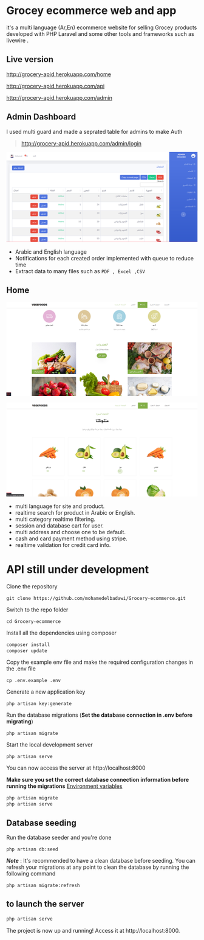 
# Grocey ecommerce web and app

it's a multi language (Ar,En) ecommerce website for selling Grocey products
developed with PHP Laravel and some other tools and frameworks such as livewire .


## Live version


http://grocery-apid.herokuapp.com/home

http://grocery-apid.herokuapp.com/api

http://grocery-apid.herokuapp.com/admin

## Admin Dashboard

I used multi guard and made a seprated table for admins to make Auth

>http://grocery-apid.herokuapp.com/admin/login

![This is an image](https://raw.githubusercontent.com/mohamedelbadawi/Grocery-ecommerce/main/AdminDashboard.png)


- Arabic and English language
- Notifications for each created order implemented with queue to reduce time
- Extract data to many files such as `PDF , Excel ,CSV` 


## Home
![This is an image](https://raw.githubusercontent.com/mohamedelbadawi/Grocery-ecommerce/main/home.png)

![This is an image](https://raw.githubusercontent.com/mohamedelbadawi/Grocery-ecommerce/main/home1.png)

- multi language for site and product.
- realtime search for product in Arabic or English.
- multi category realtime filtering.
- session and database cart for user.
- multi address and choose one to be default.
- cash and card payment method using stripe.
- realtime validation for credit card info.
# API still under development


Clone the repository

    git clone https://github.com/mohamedelbadawi/Grocery-ecommerce.git

Switch to the repo folder

    cd Grocery-ecommerce

Install all the dependencies using composer

    composer install
    composer update

Copy the example env file and make the required configuration changes in the .env file

    cp .env.example .env

Generate a new application key

    php artisan key:generate


Run the database migrations (**Set the database connection in .env before migrating**)

    php artisan migrate

Start the local development server

    php artisan serve

You can now access the server at http://localhost:8000


**Make sure you set the correct database connection information before running the migrations** [Environment variables](#environment-variables)

    php artisan migrate
    php artisan serve

## Database seeding

Run the database seeder and you're done

    php artisan db:seed

***Note*** : It's recommended to have a clean database before seeding. You can refresh your migrations at any point to clean the database by running the following command

    php artisan migrate:refresh
    





## to launch the server
```bash
php artisan serve
```
The  project is now up and running! Access it at http://localhost:8000.
